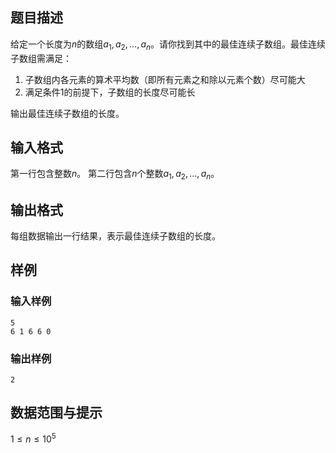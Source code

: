 ## 题目描述
给定一个长度为$n$的数组$a_1,a_2,\ldots,a_n$。请你找到其中的最佳连续子数组。最佳连续子数组需满足：
1. 子数组内各元素的算术平均数（即所有元素之和除以元素个数）尽可能大
2. 满足条件1的前提下，子数组的长度尽可能长

输出最佳连续子数组的长度。

## 输入格式
第一行包含整数$n$。
第二行包含$n$个整数$a_1,a_2,\ldots,a_n$。

## 输出格式
每组数据输出一行结果，表示最佳连续子数组的长度。

## 样例

### 输入样例
```
5
6 1 6 6 0
```

### 输出样例
```
2
```

## 数据范围与提示
$1 \leq n \leq 10^5$

